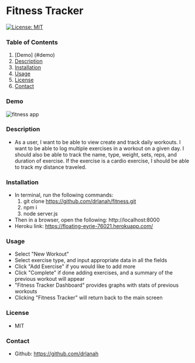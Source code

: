 # Fitness Tracker

  [![License: MIT](https://img.shields.io/badge/License-MIT-yellow.svg)](https://opensource.org/licenses/MIT)

  ### Table of Contents 
  1. [Demo] (#demo)
  2. [Description](#description)
  3. [Installation](#installation)
  4. [Usage](#usage)
  5. [License](#license)
  6. [Contact](#contact)

  ### Demo
  ![fitness app](/assets/fitness.gif)

  ### Description

  * As a user, I want to be able to view create and track daily workouts. I want to be able to log multiple exercises in a workout on a given day. I should also be able to track the name, type, weight, sets, reps, and duration of exercise. If the exercise is a cardio exercise, I should be able to track my distance traveled.

  ### Installation

  * In terminal, run the following commands: 
      1. git clone https://github.com/drlanah/fitness.git
      2. npm i
      3. node server.js
  * Then in a browser, open the following: http://localhost:8000
  * Heroku link: https://floating-eyrie-76021.herokuapp.com/

  ### Usage
  * Select "New Workout"
  * Select exercise type, and input appropriate data in all the fields
  * Click "Add Exercise" if you would like to add more
  * Click "Complete" if done adding exercises, and a summary of the previous workout will appear
  * "Fitness Tracker Dashboard" provides graphs with stats of previous workouts
  * Clicking "Fitness Tracker" will return back to the main screen

  ### License
  * MIT

  ### Contact
  * Github: https://github.com/drlanah